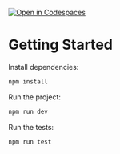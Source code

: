 [![Open in Codespaces](https://classroom.github.com/assets/launch-codespace-2972f46106e565e64193e422d61a12cf1da4916b45550586e14ef0a7c637dd04.svg)](https://classroom.github.com/open-in-codespaces?assignment_repo_id=20071275)
# Getting Started

Install dependencies:

```bash
npm install
```

Run the project:

```bash
npm run dev
```

Run the tests:

```bash
npm run test
```
